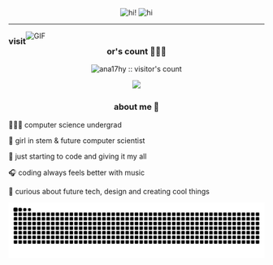 <!-- titulo -->
<p align="center">
  <img src="https://readme-typing-svg.herokuapp.com?font=Ubuntu&weight=700&size=40&pause=1000&color=E6F7E0&background=1a1a2e00&center=true&width=500&height=75&lines=hi!+🌷;૮₍˶ᵔ+ᵕ+ᵔ+˶+₎ა+‪‪♡;ᓚᘏᗢ+ྀིྀི" alt="hi!" />
  <img src="https://github.com/user-attachments/assets/1b8d494a-7558-453e-aca3-122d34160707" alt="hi" width="90" />
</p>

---

<!-- gif snoopy -->
<img align="right" alt="GIF" width="470" src="https://github.com/user-attachments/assets/f54c7363-1918-4c4a-bbf3-08a0939dd9ab"/>

<!-- visitor's count -->
<h3 align="center">visitor's count 🕵🏽‍♀️</h3>

<p align="center">
  <img src="https://profile-counter.glitch.me/ana17hy/count.svg" alt="ana17hy :: visitor's count"/>
</p>

<!-- separador -->
<p align="center">
  <img src="https://capsule-render.vercel.app/api?type=rect&color=23222b&height=3" width="30%" />
</p>

<!-- about me -->
<h3 align="center">about me 🦔</h3>

👩🏽‍💻 computer science undergrad <br>

💫 girl in stem & future computer scientist <br>

🌷 just starting to code and giving it my all <br>

🎧 coding always feels better with music <br>

🌟 curious about future tech, design and creating cool things

<!-- gusanito -->
<div align="center">
  <picture>
    <source media="(prefers-color-scheme: dark)" srcset="https://raw.githubusercontent.com/ana17hy/ana17hy/output/snake-pastel-dark.svg" />
    <source media="(prefers-color-scheme: light)" srcset="https://raw.githubusercontent.com/ana17hy/ana17hy/output/snake-pastel.svg" />
    <img alt="GitHub contribution snake animation" src="https://raw.githubusercontent.com/ana17hy/ana17hy/output/snake-pastel.svg" />
  </picture>
</div>


